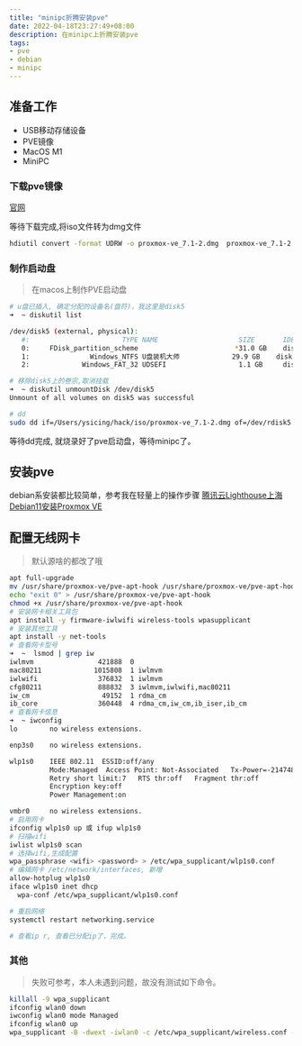```yaml
---
title: "minipc折腾安装pve"
date: 2022-04-18T23:27:49+08:00
description: 在minipc上折腾安装pve
tags:
- pve
- debian
- minipc
---
```


<!-- truncate -->

## 准备工作

- USB移动存储设备
- PVE镜像
- MacOS M1
- MiniPC

### 下载pve镜像

[官网](https://www.proxmox.com/en/downloads/category/iso-images-pve)

等待下载完成,将iso文件转为dmg文件

```bash
hdiutil convert -format UDRW -o proxmox-ve_7.1-2.dmg  proxmox-ve_7.1-2.iso
```

### 制作启动盘

> 在macos上制作PVE启动盘

```bash
# u盘已插入, 确定分配的设备名(盘符)，我这里是disk5
➜  ~ diskutil list

/dev/disk5 (external, physical):
   #:                       TYPE NAME                    SIZE       IDENTIFIER
   0:     FDisk_partition_scheme                        *31.0 GB    disk5
   1:               Windows_NTFS U盘装机大师             29.9 GB    disk5s1
   2:             Windows_FAT_32 UDSEFI                  1.1 GB     disk5s2

# 移除disk5上的卷宗,取消挂载
➜  ~ diskutil unmountDisk /dev/disk5
Unmount of all volumes on disk5 was successful

# dd
sudo dd if=/Users/ysicing/hack/iso/proxmox-ve_7.1-2.dmg of=/dev/rdisk5 bs=1m
```

等待dd完成, 就烧录好了pve启动盘，等待minipc了。

## 安装pve

debian系安装都比较简单，参考我在轻量上的操作步骤 [腾讯云Lighthouse上海Debian11安装Proxmox VE](/posts/lighthouse-pve/)

## 配置无线网卡

> 默认源啥的都改了哦

```bash
apt full-upgrade
mv /usr/share/proxmox-ve/pve-apt-hook /usr/share/proxmox-ve/pve-apt-hook.old
echo "exit 0" > /usr/share/proxmox-ve/pve-apt-hook
chmod +x /usr/share/proxmox-ve/pve-apt-hook
# 安装网卡相关工具包
apt install -y firmware-iwlwifi wireless-tools wpasupplicant
# 安装其他工具
apt install -y net-tools
# 查看网卡型号
➜  ~  lsmod | grep iw
iwlmvm                421888  0
mac80211             1015808  1 iwlmvm
iwlwifi               376832  1 iwlmvm
cfg80211              888832  3 iwlmvm,iwlwifi,mac80211
iw_cm                  49152  1 rdma_cm
ib_core               360448  4 rdma_cm,iw_cm,ib_iser,ib_cm
# 查看网卡信息 
➜  ~ iwconfig
lo        no wireless extensions.

enp3s0    no wireless extensions.

wlp1s0    IEEE 802.11  ESSID:off/any
          Mode:Managed  Access Point: Not-Associated   Tx-Power=-2147483648 dBm
          Retry short limit:7   RTS thr:off   Fragment thr:off
          Encryption key:off
          Power Management:on

vmbr0     no wireless extensions.
# 启用网卡
ifconfig wlp1s0 up 或 ifup wlp1s0
# 扫描wifi
iwlist wlp1s0 scan
# 选择wifi,生成配置
wpa_passphrase <wifi> <password> > /etc/wpa_supplicant/wlp1s0.conf
# 编辑网卡 /etc/network/interfaces, 新增
allow-hotplug wlp1s0
iface wlp1s0 inet dhcp
  wpa-conf /etc/wpa_supplicant/wlp1s0.conf

# 重启网络
systemctl restart networking.service

# 查看ip r, 查看已分配ip了，完成。
```

### 其他

> 失败可参考，本人未遇到问题，故没有测试如下命令。

```bash
killall -9 wpa_supplicant
ifconfig wlan0 down
iwconfig wlan0 mode Managed
ifconfig wlan0 up
wpa_supplicant -B -dwext -iwlan0 -c /etc/wpa_supplicant/wireless.conf -dd
```
